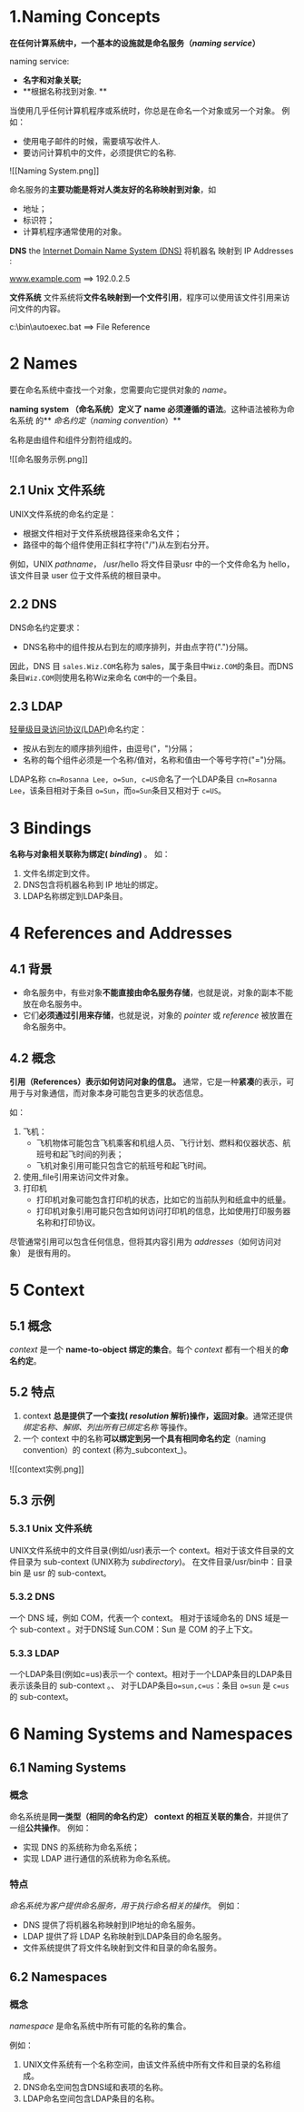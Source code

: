 # 1.Naming Concepts
**在任何计算系统中，一个基本的设施就是命名服务（_naming service_）**

naming service:
- **名字和对象关联;**
- **根据名称找到对象. **

当使用几乎任何计算机程序或系统时，你总是在命名一个对象或另一个对象。
例如：
- 使用电子邮件的时候，需要填写收件人. 
- 要访问计算机中的文件，必须提供它的名称. 

![[Naming System.png]]

命名服务的**主要功能是将对人类友好的名称映射到对象**，如
- 地址；
- 标识符；
- 计算机程序通常使用的对象。

 **DNS**
the [Internet Domain Name System (DNS)](http://www.ietf.org/rfc/rfc1034.txt) 将机器名 映射到 IP Addresses :

www.example.com ==> 192.0.2.5

**文件系统**
文件系统将**文件名映射到一个文件引用**，程序可以使用该文件引用来访问文件的内容。

c:\bin\autoexec.bat ==> File Reference

# 2 Names
要在命名系统中查找一个对象，您需要向它提供对象的 _name_。

**naming system （命名系统）定义了 name 必须遵循的语法**。这种语法被称为命名系统 的** _命名约定_（_naming convention_）**

名称是由组件和组件分割符组成的。

![[命名服务示例.png]]

## 2.1 Unix 文件系统
UNIX文件系统的命名约定是：
- 根据文件相对于文件系统根路径来命名文件；
- 路径中的每个组件使用正斜杠字符("/")从左到右分开。

例如，UNIX _pathname_， /usr/hello 将文件目录usr 中的一个文件命名为 hello，该文件目录 user 位于文件系统的根目录中。

## 2.2 DNS 
DNS命名约定要求：
- DNS名称中的组件按从右到左的顺序排列，并由点字符(".")分隔。


因此，DNS 目 `sales.Wiz.COM`名称为 sales，属于条目中`Wiz.COM`的条目。而DNS条目`Wiz.COM`则使用名称Wiz来命名 `COM`中的一个条目。

## 2.3 LDAP
[轻量级目录访问协议(LDAP)](http://www.ietf.org/rfc/rfc2251.txt)命名约定：
- 按从右到左的顺序排列组件，由逗号("，")分隔；
- 名称的每个组件必须是一个名称/值对，名称和值由一个等号字符("=")分隔。

LDAP名称 `cn=Rosanna Lee, o=Sun, c=US`命名了一个LDAP条目 `cn=Rosanna Lee`，该条目相对于条目 `o=Sun`，而`o=Sun`条目又相对于 `c=US`。

# 3 Bindings

**名称与对象相关联称为绑定( _binding_)** 。
如：
1. 文件名绑定到文件。
2. DNS包含将机器名称到 IP 地址的绑定。
3. LDAP名称绑定到LDAP条目。

# 4 References and Addresses
## 4.1 背景
 - 命名服务中，有些对象**不能直接由命名服务存储**，也就是说，对象的副本不能放在命名服务中。
 - 它们**必须通过引用来存储**，也就是说，对象的 _pointer_ 或 _reference_ 被放置在命名服务中。

## 4.2 概念
**引用（References）表示如何访问对象的信息。**
通常，它是一种**紧凑**的表示，可用于与对象通信，而对象本身可能包含更多的状态信息。

如：
1. 飞机：
	- 飞机物体可能包含飞机乘客和机组人员、飞行计划、燃料和仪器状态、航班号和起飞时间的列表；
	- 飞机对象引用可能只包含它的航班号和起飞时间。
2. 使用_file引用来访问文件对象。
3. 打印机
	- 打印机对象可能包含打印机的状态，比如它的当前队列和纸盒中的纸量。
	- 打印机对象引用可能只包含如何访问打印机的信息，比如使用打印服务器名称和打印协议。

尽管通常引用可以包含任何信息，但将其内容引用为 _addresses_（如何访问对象） 是很有用的。

# 5 Context
## 5.1 概念
_context_ 是一个 **name-to-object 绑定的集合**。每个 _context_ 都有一个相关的**命名约定**。

## 5.2 特点
1. context **总是提供了一个查找( _resolution_ 解析)操作，返回对象**。通常还提供 *绑定名称、解绑、列出所有已绑定名称* 等操作。
2. 一个 context 中的名称**可以绑定到另一个具有相同命名约定**（naming convention）的 context (称为_subcontext_)。

![[context实例.png]]


## 5.3 示例
### 5.3.1 Unix 文件系统
UNIX文件系统中的文件目录(例如/usr)表示一个 context。相对于该文件目录的文件目录为 sub-context (UNIX称为 _subdirectory_)。
在文件目录/usr/bin中：目录 bin 是 usr 的 sub-context。

### 5.3.2 DNS
一个 DNS 域，例如 COM，代表一个 context。
相对于该域命名的 DNS 域是一个 sub-context 。对于DNS域 Sun.COM：Sun 是 COM 的子上下文。

### 5.3.3 LDAP
一个LDAP条目(例如c=us)表示一个 context。相对于一个LDAP条目的LDAP条目表示该条目的 sub-context 。、
对于LDAP条目`o=sun,c=us`：条目 `o=sun` 是 `c=us` 的 sub-context。

# 6 Naming Systems and Namespaces

## 6.1 Naming Systems
### 概念
命名系统是**同一类型（相同的命名约定） context 的相互关联的集合**，并提供了一组**公共操作**。
例如：
- 实现 DNS 的系统称为命名系统；
- 实现 LDAP 进行通信的系统称为命名系统。

### 特点
*命名系统为客户提供命名服务，用于执行命名相关的操作*。
例如：
- DNS 提供了将机器名称映射到IP地址的命名服务。
- LDAP 提供了将 LDAP 名称映射到LDAP条目的命名服务。
- 文件系统提供了将文件名映射到文件和目录的命名服务。

## 6.2 Namespaces
### 概念
_namespace_ 是命名系统中所有可能的名称的集合。

例如：
1. UNIX文件系统有一个名称空间，由该文件系统中所有文件和目录的名称组成。
2. DNS命名空间包含DNS域和表项的名称。
3. LDAP命名空间包含LDAP条目的名称。